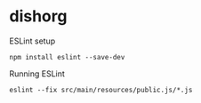# dishorg

ESLint setup
```
npm install eslint --save-dev
```

Running ESLint
```
eslint --fix src/main/resources/public.js/*.js
```
